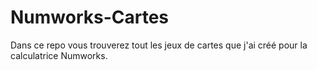 # Numworks-Cartes
Dans ce repo vous trouverez tout les jeux de cartes que j'ai créé pour la calculatrice Numworks.
